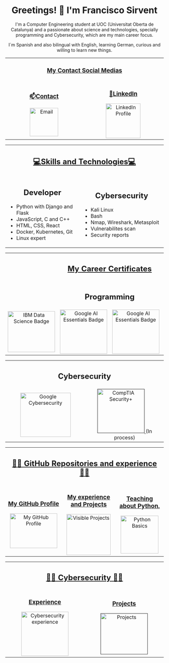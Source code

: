 <div align="center">
    <h1>
        Greetings! 👋 I'm Francisco Sirvent
    </h1>
    <p>
        I'm a Computer Engineering student at UOC (Universitat Oberta de Catalunya) and a passionate about science and technologies, specially programming and Cybersecurity, which are my main career focus.
    </p>
    <p>
        I´m Spanish and also bilingual with English, learning German, curious and willing to learn new things.
    </p>
    <!-- Contact Links -->
    <table border="0" align="center" width="800">
        <tr>
            <td colspan="3" align="center">
                <h3>
                    <ins>
                        My Contact Social Medias
                    </ins>
                </h3>
            </td>
        </tr>
        <tr>
            <td align="center" width="400">
                <h3>
                    <ins>
                        📫Contact
                    </ins>
                </h3>
                <a href="mailto:fsirventcandea@gmail.com">
                    <img src="https://th.bing.com/th/id/R.ae1fbd64a793791023ce79747500f709?rik=z%2bHyd97vQbPpFA&pid=ImgRaw&r=0" 
                    alt="Email" 
                    width="90">
                </a>
            </td>
            <td align="center" width="400">
                <h3>
                    <ins>
                        🔗LinkedIn
                    </ins>
                </h3>
                <a href="https://www.linkedin.com/in/francisco-m-sirvent-candea-68749719b">
                    <img src="https://logosmarcas.net/wp-content/uploads/2020/04/Linkedin-Logo.png" 
                    alt="LinkedIn Profile" 
                    width="110">
                </a>
            </td>
        </tr>
    </table>
    <!-- Skills Section -->
    <table border="0"; align="center" width="800">
        <tr>
            <td colspan="2" align="center">
                <h2>
                    <ins>
                        💻Skills and Technologies💻
                    </ins>
                </h2>
            </td>
        </tr>
        <tr>
            <td align="center" width="400">
                <h2>
                    <b>
                        Developer
                    </b>
                </h2>
                <ul align="left">
                    <li>Python with Django and Flask</li>
                    <li>JavaScript, C and C++</li>
                    <li>HTML, CSS, React</li>
                    <li>Docker, Kubernetes, Git</li>
                    <li>Linux expert</li>
                </ul>
            </td>
            <td align="center" width="400">
                <h2>
                    <b>
                        Cybersecurity
                    </b>
                </h2>
                <ul align="left">
                    <li>Kali Linux</li>
                    <li>Bash</li>
                    <li>Nmap, Wireshark, Metasploit</li>
                    <li>Vulnerabilites scan</li>
                    <li>Security reports</li>
                </ul>
            </td>
        </tr>
    </table>
    <!-- My certificates -->
    <table border="0" align="center" width="800">
        <tr>
            <td colspan="4" align="center">
                <h2>
                    <ins>
                        My Career Certificates
                    </ins>
                </h2>
            </td>
        </tr>
        <tr>
            <td colspan="4" align="center">
                <h2>
                    <b>
                        Programming
                    </b>
                </h2>
            </td>
        </tr>
        <tr>
            <td align="center" width="200">
                <a href="https://www.credly.com/badges/65ed31fa-9f14-498f-801e-faf6389ecf5b/public_url">
                    <img src="https://images.credly.com/size/110x110/images/0f740f0e-52f0-4ff3-bcac-e8d2ff735c07/image.png" 
                    alt="IBM Data Science Badge" 
                    width="150" 
                    height="130">
                </a>
            </td>
            <td align="center" width="200">
                <a href="https://www.credly.com/badges/bf5afe1e-6b91-4a6b-9978-870032cc92e1/public_url">
                    <img src="https://images.credly.com/size/110x110/images/4d81763c-b917-4ab9-92be-103af95c0a21/image.png" alt="Google AI Essentials Badge" 
                    width="150" 
                    height="140">
                </a>
            </td>
            <td align="center" width="200">
                <a href="https://www.credly.com/badges/8d31ae5c-6b53-467c-a90e-10c950ac5ece/public_url">
                    <img src="https://images.credly.com/size/340x340/images/ea3eec65-ddad-4242-9c59-1defac0fa2d9/image.png" alt="Google AI Essentials Badge" 
                    width="150" 
                    height="140">
                </a>
            </td>
            <td align="center" width="200">
                <a href="https://www.credly.com/badges/c33ea208-5590-4126-8530-861ef0c7f4bd/public_url">
                    <img src="https://images.credly.com/size/340x340/images/efbdc0d6-b46e-4e3c-8cf8-2314d8a5b971/GCC_badge_python_1000x1000.png" 
                    alt="Automation with Python Professional Badge" 
                    width="150" 
                    height="140">
                </a>
            </td>
        </tr>
        <table border="0" align="center" width="800">
            <tr>
                <td colspan="2" align="center">
                    <h2>
                        <b>
                            Cybersecurity
                        </b>
                    </h2>
                </td>
            </tr>
            <tr>
                <td align="center" width="400">
                    <a href="https://www.credly.com/badges/9e5d35a8-6f9b-4c6a-9df0-9cfa73f49eef">
                        <img src="https://images.credly.com/size/680x680/images/0bf0f2da-a699-4c82-82e2-56dcf1f2e1c7/image.png" 
                        alt="Google Cybersecurity" 
                        width="160" 
                        height="140">
                    </a>
                </td>
                <td align="center" width="400">
                    <a href="">
                        <img src="" 
                        alt="CompTIA Security+" 
                        width="150" 
                        height="140">
                    </a>
                    (In process)
                </td>
            </tr>
        </table>
    </table>
    <!-- GitHub Repositories Section -->
    <table border="0" align="center" width="800">
        <tr>
            <td colspan="3" align="center">
                <h2>
                    <ins>
                        👨‍💻 GitHub Repositories and experience 👨‍💻
                    </ins>
                </h2>
            </td>
        </tr>
        <tr>
            <td align="center" width="271">
                <a href="https://github.com/fransirvent1994">
                    <h3>
                        <ins>
                            My GitHub Profile
                        </ins>
                    </h3>             
                    <img src="https://logos-world.net/wp-content/uploads/2020/11/GitHub-Logo.png" 
                    alt="My GitHub Profile" 
                    width="150" 
                    height="110">
                </a>
            </td>
            <td align="center" width="271">
                <a href="https://fransirvent1994.github.io/Programming/Experience/Experience.html">
                    <h3>
                        <ins>
                            My experience and Projects
                        </ins>
                    </h3>  
                    <img src="https://static.vecteezy.com/system/resources/previews/008/842/382/original/an-old-open-book-with-abstract-text-illustration-in-cartoon-style-on-a-white-background-vector.jpg" 
                    alt="Visible Projects" 
                    width="140" 
                    height="130">
                </a>
            </td>
            <td align="center" width="271">
                <a href="https://github.com/fransirvent1994/Python-Basics">
                    <h3>
                        <ins>
                            Teaching about Python.
                        </ins>
                    </h3>
                    <img src="https://www.kindpng.com/picc/m/159-1595772_transparent-python-logo-hd-png-download.png" 
                    alt="Python Basics" 
                    width="120" 
                    height="120">
                </a>
            </td>
        </tr>
    </table>
    <!-- Cybersecurity info -->
    <table border="0" align="center" width="800">
        <tr>
            <td colspan="2" align="center">
                <h2>
                    <ins>
                        👨‍💻 Cybersecurity 👨‍💻
                    </ins>
                </h2>
            </td>
        </tr>
        <tr>
            <td align="center" width="400">
                <a href="https://fransirvent1994.github.io/Cybersecurity/Experience/Experience.html">
                    <h3>
                        <ins>
                            Experience
                        </ins>
                    </h3>             
                    <img src="https://static.vecteezy.com/system/resources/previews/002/697/479/original/cybersecurity-icon-on-white-vector.jpg" 
                    alt="Cybersecurity experience" 
                    width="150" 
                    height="140">
                </a>
            </td>
            <td align="center" width="400">
                <a href="">
                    <h3>
                        <ins>
                            Projects
                        </ins>
                    </h3>
                    <img src="https://img.freepik.com/vector-premium/icono-seguridad-cibernetica-cifrado-concepto-seguro-protegido-datos-ciberseguridad_136875-4238.jpg" 
                    alt="Projects" 
                    width="150" 
                    height="130">
                </a>
            </td>
        </tr>
    </table>
</div>